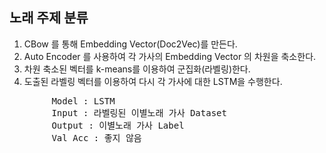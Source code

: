 <h2>노래 주제 분류</h2>
<div>
    <ol>
        <li>CBow 를 통해 Embedding Vector(Doc2Vec)를 만든다.</li>
        <li>Auto Encoder 를 사용하여 각 가사의 Embedding Vector 의 차원을 축소한다.</li>
        <li>차원 축소된 벡터를 k-means를 이용하여 군집화(라벨링)한다.</li>
        <li>도출된 라벨링 벡터를 이용하여 다시 각 가사에 대한 LSTM을 수행한다.</li>
    </ol>
</div>
<div>
    <pre>
        Model : LSTM
        Input : 라벨링된 이별노래 가사 Dataset
        Output : 이별노래 가사 Label
        Val Acc : 좋지 않음
    </pre>
</div>
